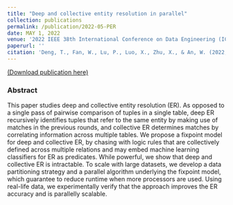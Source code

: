 ```yaml
---
title: "Deep and collective entity resolution in parallel"
collection: publications
permalink: /publication/2022-05-PER
date: MAY 1, 2022
venue: '2022 IEEE 38th International Conference on Data Engineering (ICDE 2022)'
paperurl: ''
citation: 'Deng, T., Fan, W., Lu, P., Luo, X., Zhu, X., & An, W. (2022, May). Deep and collective entity resolution in parallel. In 2022 IEEE 38th International Conference on Data Engineering (ICDE) (pp. 2060-2072). IEEE.'
---
```

[(Download publication here)](https://drive.google.com/file/d/1PpBGov7mavn_xqb21zU7Quo3NnZX78i1/view)

### Abstract

This paper studies deep and collective entity resolution (ER). As opposed to a single pass of pairwise comparison of tuples in a single table, deep ER recursively identifies tuples that refer to the same entity by making use of matches in the previous rounds, and collective ER determines matches by correlating information across multiple tables. We propose a fixpoint model for deep and collective ER, by chasing with logic rules that are collectively defined across multiple relations and may embed machine learning classifiers for ER as predicates. While powerful, we show that deep and collective ER is intractable. To scale with large datasets, we develop a data partitioning strategy and a parallel algorithm underlying the fixpoint model, which guarantee to reduce runtime when more processors are used. Using real-life data, we experimentally verify that the approach improves the ER accuracy and is parallelly scalable.